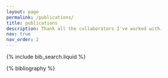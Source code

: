 ```yaml
---
layout: page
permalink: /publications/
title: publications
description: Thank all the collaborators I've worked with.
nav: true
nav_order: 2
---
```


<!-- _pages/publications.md -->

<!-- Bibsearch Feature -->

{% include bib_search.liquid %}

<div class="publications">

{% bibliography %}

</div>
